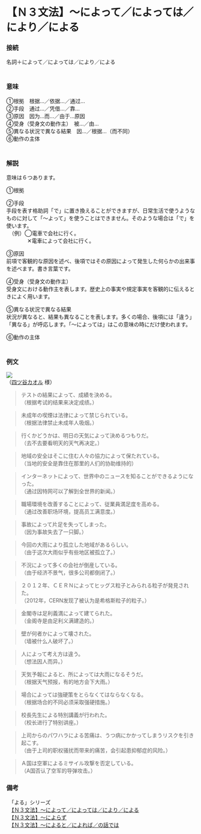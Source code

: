 # 【Ｎ３文法】～によって／によっては／により／による

### 接続

名詞＋によって／によっては／により／による  
　

### 意味

①根拠　根据…／依据…／通过…  
②手段　通过…／凭借…／靠…  
③原因　因为…而…／由于…原因  
④受身（受身文の動作主）　被…／由…  
⑤異なる状況で異なる結果　因…／根据…（而不同）  
⑥動作の主体  
　

### 解説

意味は６つあります。

①根拠

②手段  
手段を表す格助詞「で」に置き換えることができますが、日常生活で使うようなものに対して「～よって」を使うことはできません。そのような場合は「で」を使います。  
　（例）◯電車で会社に行く。  
　　　　✕電車によって会社に行く。

③原因  
前項で客観的な原因を述べ、後項ではその原因によって発生した何らかの出来事を述べます。書き言葉です。

 ④受身（受身文の動作主）  
受身文における動作主を表します。歴史上の事実や規定事実を客観的に伝えるときによく用います。

⑤異なる状況で異なる結果  
状況が異なると、結果も異なることを表します。多くの場合、後項には「違う」「異なる」が呼応します。「～によっては」はこの意味の時にだけ使われます。

⑥動作の主体  
　

### 例文

![](https://nihongonosensei.net/pic/I1_001.jpg)  
（[四ツ谷カオル](https://profile.coconala.com/users/1019483) 様）

>テストの結果によって、成績を決める。  
（根据考试的结果来决定成绩。）  

>未成年の喫煙は法律によって禁じられている。  
（根据法律禁止未成年人吸烟。）  

>行くかどうかは、明日の天気によって決めるつもりだ。  
（去不去要看明天的天气再决定。）  

>地域の安全はそこに住む人々の協力によって保たれている。  
（当地的安全是靠住在那里的人们的协助维持的）  

>インターネットによって、世界中のニュースを知ることができるようになった。  
（通过因特网可以了解到全世界的新闻。）  

>職場環境を改善することによって、従業員満足度を高める。  
（通过改善职场环境，提高员工满意度。）  

>事故によって片足を失ってしまった。  
（因为事故失去了一只脚。）  

>今回の大雨により孤立した地域があるらしい。  
（由于这次大雨似乎有些地区被孤立了。）  

>不況によって多くの会社が倒産している。  
（由于经济不景气，很多公司都倒闭了。）  

>２０１２年、ＣＥＲＮによってヒッグス粒子とみられる粒子が発見された。  
（2012年，CERN发现了被认为是希格斯粒子的粒子。）  

>金閣寺は足利義満によって建てられた。  
（金阁寺是由足利义满建造的。）  

>壁が何者かによって壊された。  
（墙被什么人破坏了。）  

>人によって考え方は違う。  
（想法因人而异。）  

>天気予報によると、所によっては大雨になるそうだ。  
（根据天气预报，有的地方会下大雨。）  

>場合によっては強硬策をとらなくてはならなくなる。  
（根据场合的不同必须采取强硬措施。）  

>校長先生による特別講義が行われた。  
（校长进行了特别讲座。）  

>上司からのパワハラによる苦痛は、うつ病にかかってしまうリスクを引き起こす。  
（由于上司的职权骚扰而带来的痛苦，会引起患抑郁症的风险。）  

>Ａ国は空軍によるミサイル攻撃を否定している。  
（A国否认了空军的导弹攻击。）


### 備考

　「よる」シリーズ  
　[【Ｎ３文法】～によって／によっては／により／による](http://nihongonosensei.net/?p=10102)  
　[【Ｎ３文法】～によらず](http://nihongonosensei.net/?p=18631)  
　[【Ｎ３文法】～によると／によれば／の話では](http://nihongonosensei.net/?p=18632)